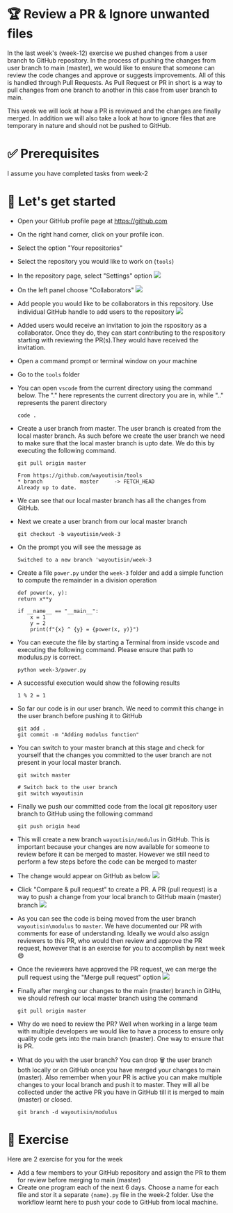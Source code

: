 # 🏆 Review a PR & Ignore unwanted files
In the last week's (week-12) exercise we pushed changes from a user branch to GitHub repository. In the process of pushing the changes from user branch to main (master), we would like to ensure that someone can review the code changes and approve or suggests improvements. All of this is handled through Pull Requests. As Pull Request or PR in short is a way to pull changes from one branch to another in this case from user branch to main.  

This week we will look at how a PR is reviewed and the changes are finally merged. In addition we will also take a look at how to ignore files that are temporary in nature and should not be pushed to GitHub.

# ✅ Prerequisites
I assume you have completed tasks from week-2

# 🤸 Let's get started
- Open your GitHub profile page at https://github.com
- On the right hand corner, click on your profile icon.
- Select the option "Your repositories"
- Select the repository you would like to work on (`tools`)
- In the repository page, select "Settings" option
  <img src="./../img/settings.png">
- On the left panel choose "Collaborators"
  <img src="./../img/collaborator.png">
- Add people you would like to be collaborators in this repository. Use individual GitHub handle to add users to the repository
    <img src="./../img/adduser.png">
- Added users would receive an invitation to join the rspository as a collaborator. Once they do, they can start contributing to the respository starting with reviewing the PR(s).They would have received the invitation.
- Open a command prompt or terminal window on your machine 
- Go to the `tools` folder
- You can open `vscode` from the current directory using the command below. The "." here represents the current directory you are in, while ".." represents the parent directory

    ```
    code .
    ```
- Create a user branch from master. The user branch is created from the local master branch. As such before we create the user branch we need to make sure that the local master branch is upto date. We do this by executing the following command.
    ```
    git pull origin master
    ```
    ```
    From https://github.com/wayoutisin/tools
    * branch            master     -> FETCH_HEAD
    Already up to date.
    ```
- We can see that our local master branch has all the changes from GitHub.
- Next we create a user branch from our local master branch
    ```
    git checkout -b wayoutisin/week-3
    ```
- On the prompt you will see the message as 
    ```
    Switched to a new branch 'wayoutisin/week-3
    ```
- Create a file `power.py` under the `week-3` folder and add a simple function to compute the remainder in a division operation
    ```
    def power(x, y):
    return x**y

    if __name__ == "__main__":
        x = 1
        y = 2
        print(f"{x} ^ {y} = {power(x, y)}")
    ```
-  You can execute the file by starting a Terminal from inside vscode and executing the following command. Please ensure that path to modulus.py is correct.
    ```
    python week-3/power.py
    ```
- A successful execution would show the following results
    ```
    1 % 2 = 1
    ```
- So far our code is in our user branch. We need to commit this change in the user branch before pushing it to GitHub

    ```
    git add .
    git commit -m "Adding modulus function"
    ```
- You can switch to your master branch at this stage and check for yourself that the changes you committed to the user branch are not present in your local master branch.
    ```
    git switch master

    # Switch back to the user branch
    git switch wayoutisin
    ```

- Finally we push our committed code from the local git repository user branch to GitHub using the following command
    ```
    git push origin head
    ```
- This will create a new branch `wayoutisin/modulus` in GitHub. This is important because your changes are now available for someone to review before it can be merged to master. However we still need to perform a few steps before the code can be merged to master
- The change would appear on GitHub as below
    <img src="../img/userbranch.png">
- Click "Compare & pull request" to create a PR. A PR (pull request) is a way to push a change from your local branch to GitHub maain (master) branch
    <img src="../img/pullrequest.png">
- As you can see the code is being moved from the user branch `wayoutisin\modulus` to `master`. We have documented our PR with comments for ease of understanding. Ideally we would also assign reviewers to this PR, who would then review and approve the PR request, however that is an exercise for you to accomplish by next week 😄
- Once the reviewers have approved the PR request, we can merge the pull request using the "Merge pull request" option
    <img src="../img/mergepr.png">

- Finally after merging our changes to the main (master) branch in GitHu, we should refresh our local master branch using the command 
    ``` 
    git pull origin master
    ```
-  Why do we need to review the PR? Well when working in a large team with multiple developers we would like to have a process to ensure only quality code gets into the main branch (master). One way to ensure that is PR.
-  What do you with the user branch? You can drop 🗑️ the user branch both locally or on GitHub once you have merged your changes to main (master). Also remember when your PR is active you can make multiple changes to your local branch and push it to master. They will all be collected under the active PR you have in GitHub till it is merged to main (master) or closed.

    ```
    git branch -d wayoutisin/modulus
    ```
# 🤔 Exercise
Here are 2 exercise for you for the week 
- Add a few members to your GitHub repository and assign the PR to them for review before merging to main (master)
- Create one program each of the next 6 days. Choose a name for each file and stor it a separate `{name}.py` file in the week-2 folder. Use the workflow learnt here to push your code to GitHub from local machine. 